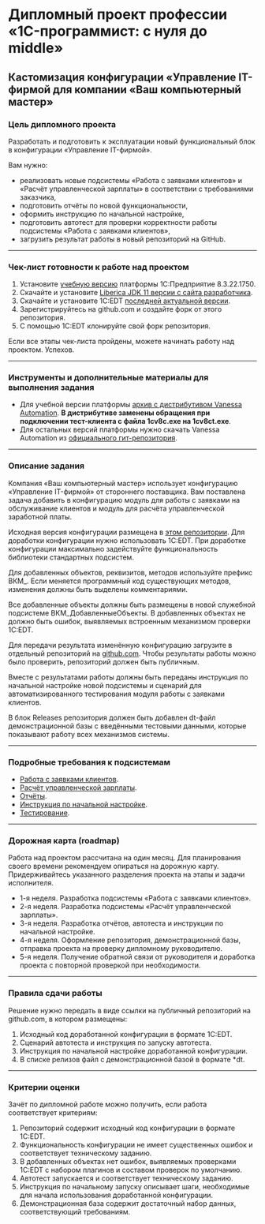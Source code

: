 # Дипломный проект профессии «1C-программист: с нуля до middle»## Кастомизация конфигурации «Управление IT-фирмой для компании «Ваш компьютерный мастер»### Цель дипломного проектаРазработать и подготовить к эксплуатации новый функциональный блок в конфигурации «Управление IT-фирмой».Вам нужно:- реализовать новые подсистемы «Работа с заявками клиентов» и «Расчёт управленческой зарплаты» в соответствии с требованиями заказчика,- подготовить отчёты по новой функциональности,- оформить инструкцию по начальной настройке,- подготовить автотест для проверки корректности работы подсистемы «Работа с заявками клиентов»,- загрузить результат работы в новый репозиторий на GitHub.------### Чек-лист готовности к работе над проектом1. Установите [учебную версию](https://drive.google.com/file/d/1uwSuDXJPQS2ehLy0V9CKqZQX2B3ERxcK/view?usp=sharing) платформы 1С:Предприятие 8.3.22.1750.2. Скачайте и установите [Liberica JDK 11 версии с сайта разработчика](https://bell-sw.com/pages/downloads/#/java-11-lts).3. Скачайте и установите 1С:EDT [последней актуальной версии](https://edt.1c.ru/).4. Зарегистрируйтесь на github.com и создайте форк от этого репозитория.5. С помощью 1С:EDT клонируйте свой форк репозитория.Если все этапы чек-листа пройдены, можете начинать работу над проектом. Успехов.------### Инструменты и дополнительные материалы для выполнения задания- Для учебной версии платформы [архив с дистрибутивом Vanessa Automation](https://drive.google.com/file/d/1QnZ3fnGMaH7Uueg55w1jTK5fUyipZdEF/view?usp=share_link). **В дистрибутиве заменены обращения при подключении тест-клиента с файла 1cv8c.exe на 1cv8ct.exe**.- Для остальных версий платформы нужно скачать Vanessa Automation из [официального гит-репозитория](https://pr-mex.github.io/vanessa-automation/dev/).------### Описание заданияКомпания «Ваш компьютерный мастер» использует конфигурацию «Управление IT-фирмой» от стороннего поставщика. Вам поставлена задача добавить в конфигурацию модуль для работы с заявками на обслуживание клиентов и модуль для расчёта управленческой заработной платы.Исходная версия конфигурации размещена в [этом репозитории](https://github.com/netology-code/fonecmid-diplom/tree/main/diplom-src). Для доработки конфигурации нужно использовать 1C:EDT. При доработке конфигурации максимально задействуйте функциональность библиотеки стандартных подсистем.Для добавленных объектов, реквизитов, методов используйте префикс ВКМ_. Если меняется программный код существующих методов, изменения должны быть выделены комментариями.Все добавленные объекты должны быть размещены в новой служебной подсистеме ВКМ_ДобавленныеОбъекты. В добавленных объектах не должно быть ошибок, выявляемых встроенным механизмом проверки 1C:EDT.Для передачи результата изменённую конфигурацию загрузите в отдельный репозиторий на [github.com](https://github.com). Чтобы результаты работы можно было проверить, репозиторий должен быть публичным.Вместе с результатами работы должны быть переданы инструкция по начальной настройке новой подсистемы и сценарий для автоматизированного тестирования модуля работы с заявками клиентов.В блок Releases репозитория должен быть добавлен dt-файл демонстрационной базы с введёнными тестовыми данными, которые показывают работу всех механизмов системы.------### Подробные требования к подсистемам- [Работа с заявками клиентов](tasks/tickets.md).- [Расчёт управленческой зарплаты](tasks/hrm.md).- [Отчёты](tasks/reports.md).- [Инструкция по начальной настройке](tasks/docs.md).- [Тестирование](tasks/testing.md).------### Дорожная карта (roadmap)Работа над проектом рассчитана на один месяц. Для планирования своего времени рекомендуем опираться на дорожную карту. Придерживайтесь указанного разделения проекта на этапы и задачи исполнителя.- 1-я неделя. Разработка подсистемы «Работа с заявками клиентов».- 2-я неделя. Разработка подсистемы «Расчёт управленческой зарплаты».- 3-я неделя. Разработка отчётов, автотеста и инструкции по начальной настройке.- 4-я неделя. Оформление репозитория, демонстрационной базы, отправка проекта на проверку дипломному руководителю.- 5-я неделя. Получение обратной связи от руководителя и доработка проекта с повторной проверкой при необходимости.------### Правила сдачи работыРешение нужно передать в виде ссылки на публичный репозиторий на github.com, в котором размещены:1. Исходный код доработанной конфигурации в формате 1C:EDT.2. Сценарий автотеста и инструкция по запуску автотеста.3. Инструкция по начальной настройке доработанной конфигурации.4. В списке релизов файл с демонстрационной базой в формате *dt.------### Критерии оценкиЗачёт по дипломной работе можно получить, если работа соответствует критериям:1. Репозиторий содержит исходный код конфигурации в формате 1C:EDT.2. Функциональность конфигурации не имеет существенных ошибок и соответствует техническому заданию.3. В добавленных объектах нет ошибок, выявляемых проверками 1C:EDT с набором плагинов и составом проверок по умолчанию.4. Автотест запускается и соответствует техническому заданию.5. Инструкция по начальному запуску описывает шаги, необходимые для начала использования доработанной конфигурации.6. Демонстрационная база содержит достаточный набор данных, соответствующий требованиям.